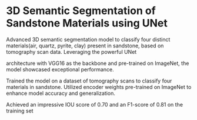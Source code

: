 # 3D Semantic Segmentation of Sandstone Materials using UNet
Advanced 3D semantic segmentation model to classify four distinct materials(air, quartz, pyrite, clay) present in sandstone, based on tomography scan data.
Leveraging the powerful UNet

architecture with VGG16 as the backbone and pre-trained on ImageNet, the model showcased exceptional performance.

Trained the model on a dataset of tomography scans to classify four materials in sandstone. 
Utilized encoder weights pre-trained on ImageNet to enhance model accuracy and generalization. 

Achieved an impressive IOU score of 0.70 and an F1-score of 0.81 on the training set
